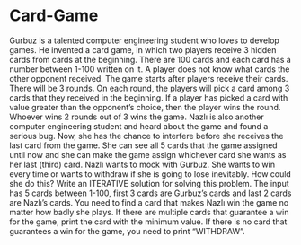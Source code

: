 # Card-Game
Gurbuz is a talented computer engineering student who loves to develop games. He invented a card
game, in which two players receive 3 hidden cards from cards at the beginning. There are 100 cards
and each card has a number between 1-100 written on it. A player does not know what cards the
other opponent received. The game starts after players receive their cards.
There will be 3 rounds. On each round, the players will pick a card among 3 cards that they received in the beginning. If a player has picked a card with value greater than the opponent’s choice,
then the player wins the round. Whoever wins 2 rounds out of 3 wins the game.
Nazlı is also another computer engineering student and heard about the game and found a serious bug. Now, she has the chance to interfere before she receives the last card from the game. She
can see all 5 cards that the game assigned until now and she can make the game assign whichever
card she wants as her last (third) card.
Nazlı wants to mock with Gurbuz. She wants to win every time or wants to withdraw if she is
going to lose inevitably. How could she do this? Write an ITERATIVE solution for solving this
problem. The input has 5 cards between 1-100, first 3 cards are Gurbuz’s cards and last 2 cards are
Nazlı’s cards. You need to find a card that makes Nazlı win the game no matter how badly
she plays. If there are multiple cards that guarantee a win for the game, print the card
with the minimum value. If there is no card that guarantees a win for the game, you
need to print “WITHDRAW”.
